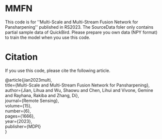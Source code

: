 # MMFN
This code is for ''Multi-Scale and Multi-Stream Fusion Network for Pansharpening'' published in RS2023. The SourceData foler only contains partial sample data of QuickBird. Please prepare you own data (NPY format) to train the model when you use this code.

# Citation

If you use this code, please cite the following article.


@article{jian2023multi,\
  title={Multi-Scale and Multi-Stream Fusion Network for Pansharpening},\
  author={Jian, Lihua and Wu, Shaowu and Chen, Lihui and Vivone, Gemine and Rayhana, Rakiba and Zhang, Di},\
  journal={Remote Sensing},\
  volume={15},\
  number={6},\
  pages={1666},\
  year={2023},\
  publisher={MDPI}\
}
